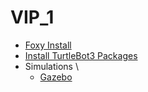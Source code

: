 # VIP_1
- [Foxy Install](https://github.com/sh0hb0zbek/VIP_1/blob/main/foxy_install.md)
- [Install TurtleBot3 Packages](https://github.com/sh0hb0zbek/VIP_1/blob/main/install_turtlebot_packages.md)
- Simulations \
  - [Gazebo](https://github.com/sh0hb0zbek/VIP_1/blob/main/simulation_gazebo.md)

